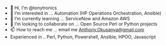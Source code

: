- 👋 Hi, I’m @tonytronics
- 👀 I’m interested in ... Automation (HP Operations Orchestration, Ansible)
- 🌱 I’m currently learning ... ServiceNow and Amazon AWS
- 💞️ I’m looking to collaborate on ... Open Source Perl or Python projects
- 📫 How to reach me ... email me Anthony.Okusanya@gmail.com
- Experienced in .. Perl, Python, Powershell, Ansible, HPOO, Javascript

<!---
tonytronics/tonytronics is a ✨ special ✨ repository because its `README.md` (this file) appears on your GitHub profile.
You can click the Preview link to take a look at your changes.
--->
